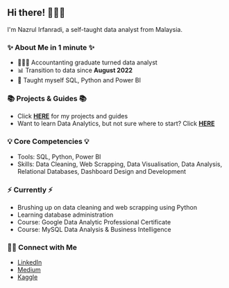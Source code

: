 ## Hi there! 🙋🏻‍♂️

I'm Nazrul Irfanradi, a self-taught data analyst from Malaysia.

### ✨ About Me in 1 minute ✨
- 👩🏻‍💻 Accountanting graduate turned data analyst
- 📊 Transition to data since **August 2022**
- 📝 Taught myself SQL, Python and Power BI

### 📚 Projects & Guides 📚
- Click **[HERE](https://github.com/nazrulirfanradi/Portfolio-Guide/blob/main/README.md)** for my projects and guides
- Want to learn Data Analytics, but not sure where to start? Click **[HERE](https://github.com/nazrulirfanradi/Where-to-Learn-Data-Analytics)**

### 💡 Core Competencies 💡
- Tools: SQL, Python, Power BI
- Skills: Data Cleaning, Web Scrapping, Data Visualisation, Data Analysis, Relational Databases, Dashboard Design and Development

### ⚡️ Currently ⚡️
- Brushing up on data cleaning and web scrapping using Python
- Learning database administration
- Course: Google Data Analytic Professional Certificate
- Course: MySQL Data Analysis & Business Intelligence

### 🙌🏻 Connect with Me
- [LinkedIn](https://www.linkedin.com/in/nazrulirfanradi/)
- [Medium](https://nazrulirfanradi.medium.com)
- [Kaggle](https://www.kaggle.com/nazrulirfanradi)
